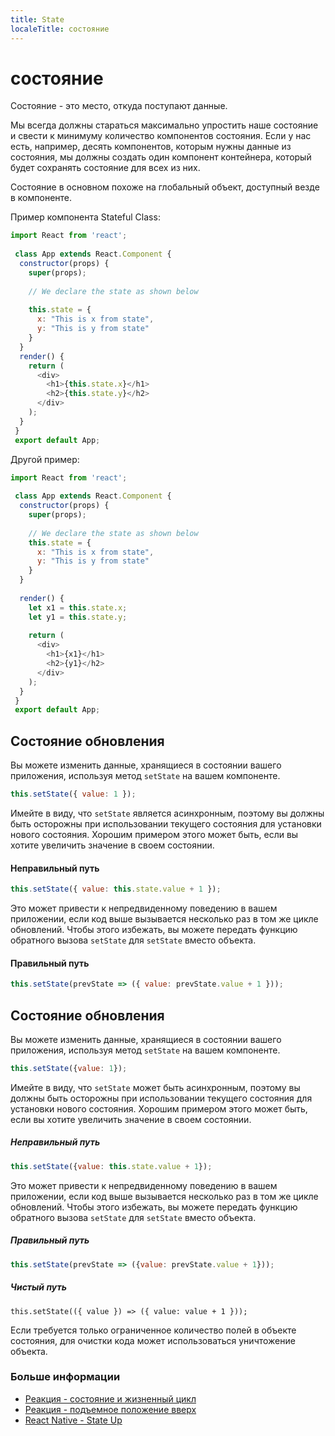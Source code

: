 ```yaml
---
title: State
localeTitle: состояние
---
```

# состояние

Состояние - это место, откуда поступают данные.

Мы всегда должны стараться максимально упростить наше состояние и свести к минимуму количество компонентов состояния. Если у нас есть, например, десять компонентов, которым нужны данные из состояния, мы должны создать один компонент контейнера, который будет сохранять состояние для всех из них.

Состояние в основном похоже на глобальный объект, доступный везде в компоненте.

Пример компонента Stateful Class:

```javascript
import React from 'react'; 
 
 class App extends React.Component { 
  constructor(props) { 
    super(props); 
 
    // We declare the state as shown below 
 
    this.state = { 
      x: "This is x from state", 
      y: "This is y from state" 
    } 
  } 
  render() { 
    return ( 
      <div> 
        <h1>{this.state.x}</h1> 
        <h2>{this.state.y}</h2> 
      </div> 
    ); 
  } 
 } 
 export default App; 
```

Другой пример:

```javascript
import React from 'react'; 
 
 class App extends React.Component { 
  constructor(props) { 
    super(props); 
 
    // We declare the state as shown below 
    this.state = { 
      x: "This is x from state", 
      y: "This is y from state" 
    } 
  } 
 
  render() { 
    let x1 = this.state.x; 
    let y1 = this.state.y; 
 
    return ( 
      <div> 
        <h1>{x1}</h1> 
        <h2>{y1}</h2> 
      </div> 
    ); 
  } 
 } 
 export default App; 
```

## Состояние обновления

Вы можете изменить данные, хранящиеся в состоянии вашего приложения, используя метод `setState` на вашем компоненте.

```js
this.setState({ value: 1 }); 
```

Имейте в виду, что `setState` является асинхронным, поэтому вы должны быть осторожны при использовании текущего состояния для установки нового состояния. Хорошим примером этого может быть, если вы хотите увеличить значение в своем состоянии.

#### Неправильный путь

```js
this.setState({ value: this.state.value + 1 }); 
```

Это может привести к непредвиденному поведению в вашем приложении, если код выше вызывается несколько раз в том же цикле обновлений. Чтобы этого избежать, вы можете передать функцию обратного вызова `setState` для `setState` вместо объекта.

#### Правильный путь

```js
this.setState(prevState => ({ value: prevState.value + 1 })); 
```

## Состояние обновления

Вы можете изменить данные, хранящиеся в состоянии вашего приложения, используя метод `setState` на вашем компоненте.

```js
this.setState({value: 1}); 
```

Имейте в виду, что `setState` может быть асинхронным, поэтому вы должны быть осторожны при использовании текущего состояния для установки нового состояния. Хорошим примером этого может быть, если вы хотите увеличить значение в своем состоянии.

##### Неправильный путь

```js
this.setState({value: this.state.value + 1}); 
```

Это может привести к непредвиденному поведению в вашем приложении, если код выше вызывается несколько раз в том же цикле обновлений. Чтобы этого избежать, вы можете передать функцию обратного вызова `setState` для `setState` вместо объекта.

##### Правильный путь

```js
this.setState(prevState => ({value: prevState.value + 1})); 
```

##### Чистый путь
```
this.setState(({ value }) => ({ value: value + 1 })); 
```

Если требуется только ограниченное количество полей в объекте состояния, для очистки кода может использоваться уничтожение объекта.

### Больше информации

*   [Реакция - состояние и жизненный цикл](https://reactjs.org/docs/state-and-lifecycle.html)
*   [Реакция - подъемное положение вверх](https://reactjs.org/docs/lifting-state-up.html)
*   [React Native - State Up](https://facebook.github.io/react-native/docs/state.html)